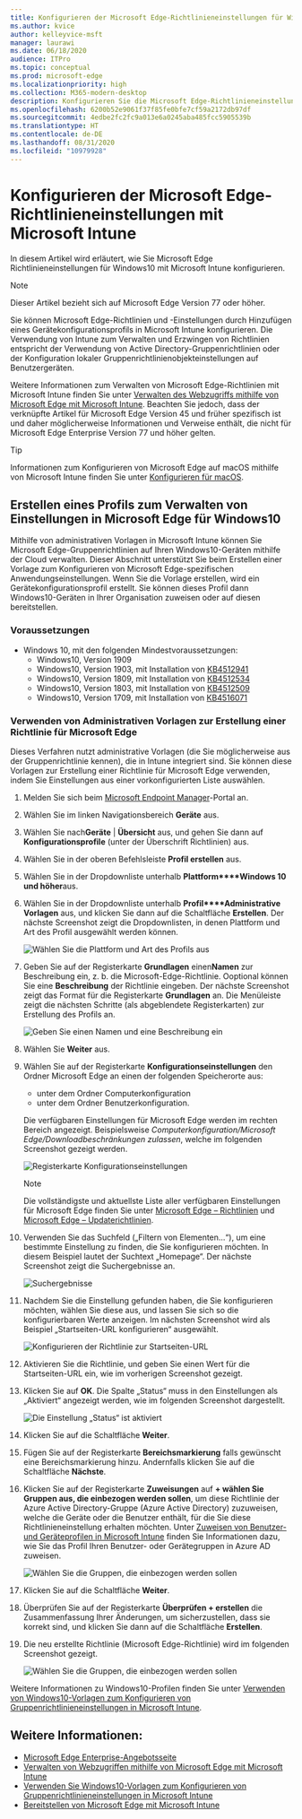 ```yaml
---
title: Konfigurieren der Microsoft Edge-Richtlinieneinstellungen für Windows mit Microsoft Intune
ms.author: kvice
author: kelleyvice-msft
manager: laurawi
ms.date: 06/18/2020
audience: ITPro
ms.topic: conceptual
ms.prod: microsoft-edge
ms.localizationpriority: high
ms.collection: M365-modern-desktop
description: Konfigurieren Sie die Microsoft Edge-Richtlinieneinstellungen für Windows mit Microsoft Intune.
ms.openlocfilehash: 6200b52e9061f37f85fe0bfe7cf59a2172db97df
ms.sourcegitcommit: 4edbe2fc2fc9a013e6a0245aba485fcc5905539b
ms.translationtype: HT
ms.contentlocale: de-DE
ms.lasthandoff: 08/31/2020
ms.locfileid: "10979928"
---
```

# Konfigurieren der Microsoft Edge-Richtlinieneinstellungen mit Microsoft Intune

In diesem Artikel wird erläutert, wie Sie Microsoft Edge Richtlinieneinstellungen für Windows10 mit Microsoft Intune konfigurieren.

> [!NOTE]
> Dieser Artikel bezieht sich auf Microsoft Edge Version 77 oder höher.

Sie können Microsoft Edge-Richtlinien und -Einstellungen durch Hinzufügen eines Gerätekonfigurationsprofils in Microsoft Intune konfigurieren. Die Verwendung von Intune zum Verwalten und Erzwingen von Richtlinien entspricht der Verwendung von Active Directory-Gruppenrichtlinien oder der Konfiguration lokaler Gruppenrichtlinienobjekteinstellungen auf Benutzergeräten.

Weitere Informationen zum Verwalten von Microsoft Edge-Richtlinien mit Microsoft Intune finden Sie unter [Verwalten des Webzugriffs mithilfe von Microsoft Edge mit Microsoft Intune](https://docs.microsoft.com/intune/manage-microsoft-edge). Beachten Sie jedoch, dass der verknüpfte Artikel für Microsoft Edge Version 45 und früher spezifisch ist und daher möglicherweise Informationen und Verweise enthält, die nicht für Microsoft Edge Enterprise Version 77 und höher gelten.

> [!TIP]
> Informationen zum Konfigurieren von Microsoft Edge auf macOS mithilfe von Microsoft Intune finden Sie unter [Konfigurieren für macOS](configure-microsoft-edge-on-mac.md).

## Erstellen eines Profils zum Verwalten von Einstellungen in Microsoft Edge für Windows10

Mithilfe von administrativen Vorlagen in Microsoft Intune können Sie Microsoft Edge-Gruppenrichtlinien auf Ihren Windows10-Geräten mithilfe der Cloud verwalten. Dieser Abschnitt unterstützt Sie beim Erstellen einer Vorlage zum Konfigurieren von Microsoft Edge-spezifischen Anwendungseinstellungen. Wenn Sie die Vorlage erstellen, wird ein Gerätekonfigurationsprofil erstellt. Sie können dieses Profil dann Windows10-Geräten in Ihrer Organisation zuweisen oder auf diesen bereitstellen.

### Voraussetzungen

- Windows 10, mit den folgenden Mindestvoraussetzungen:
  - Windows10, Version 1909
  - Windows10, Version 1903, mit Installation von [KB4512941](https://support.microsoft.com/kb/4512941)
  - Windows10, Version 1809, mit Installation von [KB4512534](https://support.microsoft.com/kb/4512534)
  - Windows10, Version 1803, mit Installation von [KB4512509](https://support.microsoft.com/kb/4512509)
  - Windows10, Version 1709, mit Installation von [KB4516071](https://support.microsoft.com/kb/4516071)

### Verwenden von Administrativen Vorlagen zur Erstellung einer Richtlinie für Microsoft Edge

Dieses Verfahren nutzt administrative Vorlagen (die Sie möglicherweise aus der Gruppenrichtlinie kennen), die in Intune integriert sind. Sie können diese Vorlagen zur Erstellung einer Richtlinie für Microsoft Edge verwenden, indem Sie Einstellungen aus einer vorkonfigurierten Liste auswählen.

1. Melden Sie sich beim [Microsoft Endpoint Manager](https://endpoint.microsoft.com/)-Portal an.
2. Wählen Sie im linken Navigationsbereich **Geräte** aus.
3. Wählen Sie nach**Geräte** | **Übersicht** aus, und gehen Sie dann auf **Konfigurationsprofile** (unter der Überschrift Richtlinien) aus.
4. Wählen Sie in der oberen Befehlsleiste **Profil erstellen** aus.
5. Wählen Sie in der Dropdownliste unterhalb **Plattform****Windows 10 und höher**aus.
6. Wählen Sie in der Dropdownliste unterhalb **Profil****Administrative Vorlagen** aus, und klicken Sie dann auf die Schaltfläche **Erstellen**. Der nächste Screenshot zeigt die Dropdownlisten, in denen Plattform und Art des Profil ausgewählt werden können.

    ![Wählen Sie die Plattform und Art des Profils aus](./media/configure-edge-with-intune/create-profile-platform.png)

7. Geben Sie auf der Registerkarte **Grundlagen** einen**Namen** zur Beschreibung ein, z. b. die Microsoft-Edge-Richtlinie. Ooptional können Sie eine  **Beschreibung** der Richtlinie eingeben.
Der nächste Screenshot zeigt das Format für die Registerkarte **Grundlagen** an. Die Menüleiste zeigt die nächsten Schritte (als abgeblendete Registerkarten) zur Erstellung des Profils an.

   ![Geben Sie einen Namen und eine Beschreibung ein](./media/configure-edge-with-intune/create-profile-basics-tab.png)

8. Wählen Sie **Weiter** aus.
9. Wählen Sie auf der Registerkarte **Konfigurationseinstellungen** den Ordner Microsoft Edge an einen der folgenden Speicherorte aus:

   - unter dem Ordner Computerkonfiguration
   - unter dem Ordner Benutzerkonfiguration.

   Die verfügbaren Einstellungen für Microsoft Edge werden im rechten Bereich angezeigt. Beispielsweise *Computerkonfiguration/Microsoft Edge/Downloadbeschränkungen zulassen*, welche im folgenden Screenshot gezeigt werden.

   ![Registerkarte Konfigurationseinstellungen](./media/configure-edge-with-intune/create-profile-configuration-settings-tab.png)

   > [!NOTE]
   > Die vollständigste und aktuellste Liste aller verfügbaren Einstellungen für Microsoft Edge finden Sie unter [Microsoft Edge – Richtlinien](https://docs.microsoft.com/DeployEdge/microsoft-edge-policies) und [Microsoft Edge – Updaterichtlinien](https://docs.microsoft.com/DeployEdge/microsoft-edge-update-policies).

10. Verwenden Sie das Suchfeld („Filtern von Elementen...“), um eine bestimmte Einstellung zu finden, die Sie konfigurieren möchten. In diesem Beispiel lautet der Suchtext „Homepage“. Der nächste Screenshot zeigt die Suchergebnisse an.

    ![Suchergebnisse](./media/configure-edge-with-intune/create-profile-configuration-settings-tab-search.png)

11. Nachdem Sie die Einstellung gefunden haben, die Sie konfigurieren möchten, wählen Sie diese aus, und lassen Sie sich so die konfigurierbaren Werte anzeigen. Im nächsten Screenshot wird als Beispiel „Startseiten-URL konfigurieren“ ausgewählt.

    ![Konfigurieren der Richtlinie zur Startseiten-URL](./media/configure-edge-with-intune/create-profile-configuration-settings-tab-edit-pol.png)

12. Aktivieren Sie die Richtlinie, und geben Sie einen Wert für die Startseiten-URL ein, wie im vorherigen Screenshot gezeigt.

13. Klicken Sie auf **OK**. Die Spalte „Status“ muss in den Einstellungen als „Aktiviert“ angezeigt werden, wie im folgenden Screenshot dargestellt.

    ![Die Einstellung „Status“ ist aktiviert](./media/configure-edge-with-intune/create-profile-configuration-settings-tab-set-enabled.png)

14. Klicken Sie auf die Schaltfläche **Weiter**.

15. Fügen Sie auf der Registerkarte **Bereichsmarkierung** falls gewünscht eine Bereichsmarkierung hinzu. Andernfalls klicken Sie auf die Schaltfläche **Nächste**.

16. Klicken Sie auf der Registerkarte **Zuweisungen** auf **+ wählen Sie Gruppen aus, die einbezogen werden sollen**, um diese Richtlinie der Azure Active Directory-Gruppe (Azure Active Directory) zuzuweisen, welche die Geräte oder die Benutzer enthält, für die Sie diese Richtlinieneinstellung erhalten möchten. Unter [Zuweisen von Benutzer- und Geräteprofilen in Microsoft Intune](https://docs.microsoft.com/intune/device-profile-assign) finden Sie Informationen dazu, wie Sie das Profil Ihren Benutzer- oder Gerätegruppen in Azure AD zuweisen.

    ![Wählen Sie die Gruppen, die einbezogen werden sollen](./media/configure-edge-with-intune/create-profile-assignments-tab.png)

17. Klicken Sie auf die Schaltfläche **Weiter**.

18. Überprüfen Sie auf der Registerkarte **Überprüfen + erstellen** die Zusammenfassung Ihrer Änderungen, um sicherzustellen, dass sie korrekt sind, und klicken Sie dann auf die Schaltfläche **Erstellen**.

19. Die neu erstellte Richtlinie (Microsoft Edge-Richtlinie) wird im folgenden Screenshot gezeigt.

    ![Wählen Sie die Gruppen, die einbezogen werden sollen](./media/configure-edge-with-intune/create-profile-new-policy-finished.png)

Weitere Informationen zu Windows10-Profilen finden Sie unter [Verwenden von Windows10-Vorlagen zum Konfigurieren von Gruppenrichtlinieneinstellungen in Microsoft Intune](https://docs.microsoft.com/intune/administrative-templates-windows).

## Weitere Informationen:

- [Microsoft Edge Enterprise-Angebotsseite](https://aka.ms/EdgeEnterprise)
- [Verwalten von Webzugriffen mithilfe von Microsoft Edge mit Microsoft Intune](https://docs.microsoft.com/intune/manage-microsoft-edge)
- [Verwenden Sie Windows10-Vorlagen zum Konfigurieren von Gruppenrichtlinieneinstellungen in Microsoft Intune](https://docs.microsoft.com/intune/administrative-templates-windows)
- [Bereitstellen von Microsoft Edge mit Microsoft Intune](https://docs.microsoft.com/intune/apps/apps-windows-edge/?toc=https://docs.microsoft.com/DeployEdge/toc.json&bc=https://docs.microsoft.com/DeployEdge/breadcrumb/toc.json)
